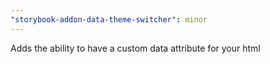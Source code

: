 ```yaml
---
"storybook-addon-data-theme-switcher": minor
---
```


Adds the ability to have a custom data attribute for your html

